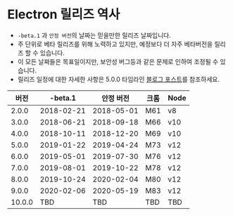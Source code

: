 # Electron 릴리즈 역사

* `-beta.1` 과 `안정 버전`의 날짜는 믿을만한 릴리즈 날짜입니다.
* 주 단위로 베타 릴리즈를 위해 노력하고 있지만, 예정보다 더 자주 베타버전을 릴리즈 할 수 있습니다.
* 이 모든 날짜들은 목표일이지만, 보안성 버그등과 같은 문제로 인하여 조정될 수 있습니다.
* 릴리즈 일정에 대한 자세한 사항은 5.0.0 타임라인 [블로그 포스트](https://electronjs.org/blog/electron-5-0-timeline)를 참조하세요.

| 버전     | -beta.1    | 안정 버전      | 크롬  | Node |
| ------ | ---------- | ---------- | --- | ---- |
| 2.0.0  | 2018-02-21 | 2018-05-01 | M61 | v8   |
| 3.0.0  | 2018-06-21 | 2018-09-18 | M66 | v10  |
| 4.0.0  | 2018-10-11 | 2018-12-20 | M69 | v10  |
| 5.0.0  | 2019-01-22 | 2019-04-24 | M73 | v12  |
| 6.0.0  | 2019-05-01 | 2019-07-30 | M76 | v12  |
| 7.0.0  | 2019-08-01 | 2019-10-22 | M78 | v12  |
| 8.0.0  | 2019-10-24 | 2020-02-04 | M80 | v12  |
| 9.0.0  | 2020-02-06 | 2020-05-19 | M83 | v12  |
| 10.0.0 | TBD        | TBD        | TBD | TBD  |